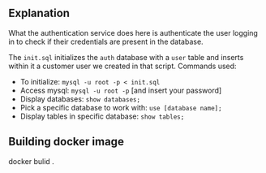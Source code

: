 ## Explanation

What the authentication service does here is authenticate the user logging in to check if their credentials
are present in the database.

The `init.sql` initializes the `auth` database with a `user` table and inserts within it a customer user we created in that script.
Commands used:
- To initialize: `mysql -u root -p < init.sql`
- Access mysql: `mysql -u root -p` [and insert your password]
- Display databases: `show databases;`
- Pick a specific database to work with: `use [database name];`
- Display tables in specific database: `show tables;`

## Building docker image
docker bulid .